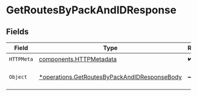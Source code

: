 # GetRoutesByPackAndIDResponse


## Fields

| Field                                                                                                       | Type                                                                                                        | Required                                                                                                    | Description                                                                                                 |
| ----------------------------------------------------------------------------------------------------------- | ----------------------------------------------------------------------------------------------------------- | ----------------------------------------------------------------------------------------------------------- | ----------------------------------------------------------------------------------------------------------- |
| `HTTPMeta`                                                                                                  | [components.HTTPMetadata](../../models/components/httpmetadata.md)                                          | :heavy_check_mark:                                                                                          | N/A                                                                                                         |
| `Object`                                                                                                    | [*operations.GetRoutesByPackAndIDResponseBody](../../models/operations/getroutesbypackandidresponsebody.md) | :heavy_minus_sign:                                                                                          | a list of Routes objects                                                                                    |